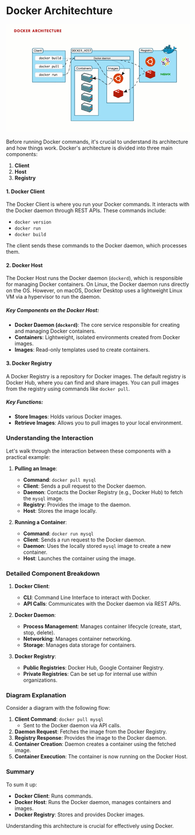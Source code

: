 # Docker Architechture

![alt text](image.png)

Before running Docker commands, it's crucial to understand its architecture and how things work. Docker's architecture is divided into three main components:

1.  **Client**
2.  **Host**
3.  **Registry**

#### 1\. Docker Client

The Docker Client is where you run your Docker commands. It interacts with the Docker daemon through REST APIs. These commands include:

- `docker version`
- `docker run`
- `docker build`

The client sends these commands to the Docker daemon, which processes them.

#### 2\. Docker Host

The Docker Host runs the Docker daemon (`dockerd`), which is responsible for managing Docker containers. On Linux, the Docker daemon runs directly on the OS. However, on macOS, Docker Desktop uses a lightweight Linux VM via a hypervisor to run the daemon.

##### Key Components on the Docker Host:

- **Docker Daemon (`dockerd`)**: The core service responsible for creating and managing Docker containers.
- **Containers**: Lightweight, isolated environments created from Docker images.
- **Images**: Read-only templates used to create containers.

#### 3\. Docker Registry

A Docker Registry is a repository for Docker images. The default registry is Docker Hub, where you can find and share images. You can pull images from the registry using commands like `docker pull`.

##### Key Functions:

- **Store Images**: Holds various Docker images.
- **Retrieve Images**: Allows you to pull images to your local environment.

### Understanding the Interaction

Let's walk through the interaction between these components with a practical example:

1.  **Pulling an Image**:

    - **Command**: `docker pull mysql`
    - **Client**: Sends a pull request to the Docker daemon.
    - **Daemon**: Contacts the Docker Registry (e.g., Docker Hub) to fetch the `mysql` image.
    - **Registry**: Provides the image to the daemon.
    - **Host**: Stores the image locally.

2.  **Running a Container**:

    - **Command**: `docker run mysql`
    - **Client**: Sends a run request to the Docker daemon.
    - **Daemon**: Uses the locally stored `mysql` image to create a new container.
    - **Host**: Launches the container using the image.

### Detailed Component Breakdown

1.  **Docker Client**:

    - **CLI**: Command Line Interface to interact with Docker.
    - **API Calls**: Communicates with the Docker daemon via REST APIs.

2.  **Docker Daemon**:

    - **Process Management**: Manages container lifecycle (create, start, stop, delete).
    - **Networking**: Manages container networking.
    - **Storage**: Manages data storage for containers.

3.  **Docker Registry**:

    - **Public Registries**: Docker Hub, Google Container Registry.
    - **Private Registries**: Can be set up for internal use within organizations.

### Diagram Explanation

Consider a diagram with the following flow:

1.  **Client Command**: `docker pull mysql`
    - Sent to the Docker daemon via API calls.
2.  **Daemon Request**: Fetches the image from the Docker Registry.
3.  **Registry Response**: Provides the image to the Docker daemon.
4.  **Container Creation**: Daemon creates a container using the fetched image.
5.  **Container Execution**: The container is now running on the Docker Host.

### Summary

To sum it up:

- **Docker Client**: Runs commands.
- **Docker Host**: Runs the Docker daemon, manages containers and images.
- **Docker Registry**: Stores and provides Docker images.

Understanding this architecture is crucial for effectively using Docker.

